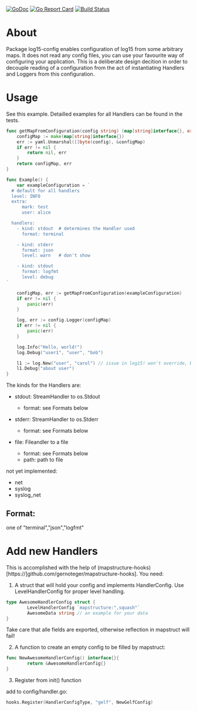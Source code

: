 [![GoDoc](https://godoc.org/github.com/gernoteger/mapstructure-hooks?status.svg)](https://godoc.org/github.com/gernoteger/log15-config)
[![Go Report Card](https://goreportcard.com/badge/gernoteger/mapstructure-hooks)](https://goreportcard.com/report/gernoteger/log15-config)
[![Build Status](https://travis-ci.org/inconshreveable/log15.svg?branch=master)](https://travis-ci.org/gernoteger/log15-config)

# About 

Package log15-config enables configuration of log15 from some arbitrary maps. It does not read any config files, you can use 
your favourite way of configuring your application.
This is a deliberate design decition in order to decouple reading of a configuration from the act of instantiating
Handlers and Loggers from this configuration.

# Usage

See this example. Detailled examples for all Handlers can be found in the tests.

```go
func getMapFromConfiguration(config string) (map[string]interface{}, error) {
	configMap := make(map[string]interface{})
	err := yaml.Unmarshal([]byte(config), &configMap)
	if err != nil {
		return nil, err
	}
	return configMap, err
}

func Example() {
	var exampleConfiguration = `
  # default for all handlers
  level: INFO
  extra:
      mark: test
      user: alice

  handlers:
    - kind: stdout  # determines the Handler used
      format: terminal

    - kind: stderr
      format: json
      level: warn	# don't show

    - kind: stdout
      format: logfmt
      level: debug
`

	configMap, err := getMapFromConfiguration(exampleConfiguration)
	if err != nil {
		panic(err)
	}

	log, err := config.Logger(configMap)
	if err != nil {
		panic(err)
	}

	log.Info("Hello, world!")
	log.Debug("user1", "user", "bob")

	l1 := log.New("user", "carol") // issue in log15! won't override, but use both!
	l1.Debug("about user")
}
```

The kinds for the Handlers are:

* stdout: StreamHandler to os.Stdout
    - format: see Formats below
    
* stderr: StreamHandler to os.Stderr
    - format: see Formats below
    
* file: Fileandler to a file
    - format: see Formats below
    - path: path to file

not yet implemented:

* net
* syslog
* syslog_net

## Format: 

one of "terminal","json","logfmt"

# Add new Handlers

This is accomplished with the help of (mapstructure-hooks)[https://]github.com/gernoteger/mapstructure-hooks]. You need:

1. A struct that will hold your config and implements HandlerConfig. Use LevelHandlerConfig for proper level handling.

```go
type AwesomeHandlerConfig struct {
        LevelHandlerConfig `mapstructure:",squash"`
        AwesomeData string // an example for your data
}
```
Take care that alle fields are exported, otherwise reflection in mapstruct will fail!

2. A function to create an empty config to be filled by mapstruct:

```go
func NewAwesomeHandlerConfig() interface{}{
        return &AwesomeHandlerConfig{}
}
```

3. Register from init() function

add to config/handler.go:

```go
hooks.Register(HandlerConfigType, "gelf", NewGelfConfig)
```
